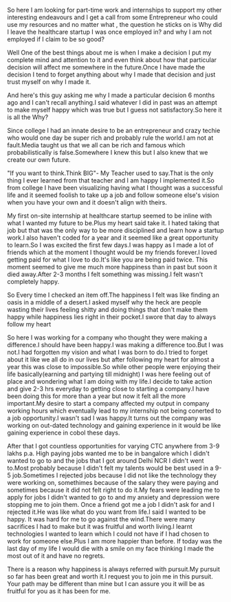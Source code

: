 
So here I am looking for part-time work and internships to support my other interesting endeavours and I get a call from some 
Entrepreneur who could use my resources and no matter what , the question he sticks on is Why did I leave the healthcare startup 
I was once employed in? and why I am not employed if I claim to be so good?

Well One of the best things about me is when I make a decision I put my complete mind and attention to it and even think about 
how that particular decision will affect me somewhere in the future.Once I have made the decision I tend to forget anything about 
why I made that decision and just trust myself on why I made it.

And here's this guy asking me why I made a particular decision 6 months ago and I can't recall anything.I said whatever I did in
past was an attempt to make myself happy which was true but I guess not satisfactory.So here it is all the Why?

Since college I had an innate desire to be an entrepreneur and crazy techie who would one day be super rich and probably rule the 
world.I am not at fault.Media taught us that we all can be rich and famous which probabilistically is false.Somewhere I knew this 
but I also knew that we create our own future.

"If you want to think.Think BIG"- My Teacher used to say.That is the only thing I ever learned from that teacher and I am happy I 
implemented it.So from college I have been visualizing having what I thought was a successful life and it seemed foolish to take up
a job and follow someone else's vision when you have your own and it doesn't align with theirs.

My first on-site internship at healthcare startup seemed to be inline with what I wanted my future to be.Plus my heart said take it.
I hated taking that job but that was the only way to be more disciplined and learn how a startup work.I also haven't coded for a year
and it seemed like a great opportunity to learn.So I was excited the first few days.I was happy as I made a lot of friends which at 
the moment I thought would be my friends forever.I loved getting paid for what I love to do.It's like you are being paid twice.
This moment seemed to give me much more happiness than in past but soon it died away.After 2-3 months I felt something was missing.I
felt wasn't completely happy.

So Every time I checked an item off.The happiness I felt was like finding an oasis in a middle of a desert.I asked myself
why the heck are people wasting their lives feeling shitty and doing things that don't make them happy while happiness lies right
in their pocket.I swore that day to always follow my heart 

So here I was working for a company who thought they were making a difference.I should have been happy.I was making a difference too.But I was 
not.I had forgotten my vision and what I was born to do.I tried to forget about it like we all do in our lives but after following my heart 
for almost a year this was close to impossible.So while other people were enjoying their life basically(earning and partying till midnight)
I was here feeling out of place and wondering what I am doing with my life.I decide to take action and give 2-3 hrs everyday to getting close to 
starting a company.I have been doing this for more than a year but now it felt all the more important.My desire to start a company affected my 
output in company working hours which eventually lead to my internship not being conerted to a job opportunity.I wasn't sad
I was happy.It turns out the company was working on out-dated technology and gaining experience in it would be like gaining experience
in cobol these days.

After that I got countless opportunities for varying CTC anywhere from 3-9 lakhs p.a. High paying jobs wanted me to be in bangalore
which I didn't wanted to go to and the jobs that I got around Delhi NCR I didn't went to.Most probably because I didn't felt my talents would be
best used in a 9-5 job.Sometimes I rejected jobs because I did not like the technology they were working on, somethimes because of the salary
they were paying and sometimes because it did not felt right to do it.My fears were leading me to apply for jobs I didn't wanted to go to and my 
anxiety and depression were stopping me to join them.
Once a friend got me a job I didn't ask for and I rejected it.He was like what do you want from life.I said I wanted to be happy.
It was hard for me to go against the wind.There were many sacrifices I had to make but it was fruitful and worth living.I learnt technologies I 
wanted to learn which I could not have if I had chosen to work for someone else.Plus I am more happier than before.
If today was the last day of my life I would die with a smile on my face thinking I made the most out of it and  have no regrets.


There is a reason why happiness is always referred with pursuit.My pursuit so far has been great and worth it.I request you to join me in this pursuit.
Your path may be different than mine but I can assure you it will be as fruitful for you as it has been for me.
